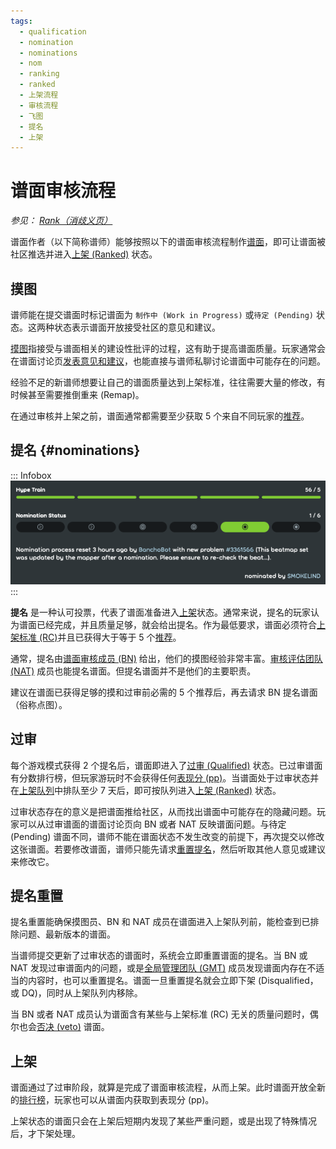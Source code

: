 ```yaml
---
tags:
  - qualification
  - nomination
  - nominations
  - nom
  - ranking
  - ranked
  - 上架流程
  - 审核流程
  - 飞图
  - 提名
  - 上架
---
```


# 谱面审核流程

*参见： [Rank（消歧义页）](/wiki/Disambiguation/Rank)*

谱面作者（以下简称谱师）能够按照以下的谱面审核流程制作[谱面](/wiki/Beatmap)，即可让谱面被社区推选并进入[上架 (Ranked)](/wiki/Beatmap/Category#上架-(ranked)) 状态。

## 摸图

谱师能在提交谱面时标记谱面为 `制作中 (Work in Progress)` 或`待定 (Pending)` 状态。这两种状态表示谱面开放接受社区的意见和建议。

[摸图](/wiki/Modding)指接受与谱面相关的建设性批评的过程，这有助于提高谱面质量。玩家通常会在谱面讨论页[发表意见和建议](/wiki/Beatmap_discussion)，也能直接与谱师私聊讨论谱面中可能存在的问题。

经验不足的新谱师想要让自己的谱面质量达到上架标准，往往需要大量的修改，有时候甚至需要推倒重来 (Remap)。

在通过审核并上架之前，谱面通常都需要至少获取 5 个来自不同玩家的[推荐](/wiki/Beatmap/Hype)。

## 提名 {#nominations}

::: Infobox
![](img/nomination-progress-beatmapset1857663.png "谱面的审核流程显示在谱面讨论页上，旁边推荐和提名的进度条还未完全填满。")
:::

**提名** 是一种认可投票，代表了谱面准备进入[上架](/wiki/Beatmap/Category#上架-(ranked))状态。通常来说，提名的玩家认为谱面已经完成，并且质量足够，就会给出提名。作为最低要求，谱面必须符合[上架标准 (RC)](/wiki/Ranking_Criteria)并且已获得大于等于 5 个[推荐](/wiki/Beatmap/Hype)。

通常，提名由[谱面审核成员 (BN)](/wiki/People/Beatmap_Nominators) 给出，他们的摸图经验非常丰富。[审核评估团队 (NAT)](/wiki/People/Nomination_Assessment_Team) 成员也能提名谱面。但提名谱面并不是他们的主要职责。

建议在谱面已获得足够的摸和过审前必需的 5 个推荐后，再去请求 BN 提名谱面（俗称点图）。

## 过审

每个游戏模式获得 2 个提名后，谱面即进入了[过审 (Qualified)](/wiki/Beatmap/Category#过审-(qualified)) 状态。已过审谱面有分数排行榜，但玩家游玩时不会获得任何[表现分 (pp)](/wiki/Performance_points)。当谱面处于过审状态并在[上架队列](Ranking_queue)中排队至少 7 天后，即可按队列进入[上架 (Ranked)](#上架) 状态。

过审状态存在的意义是把谱面推给社区，从而找出谱面中可能存在的隐藏问题。玩家可以从过审谱面的谱面讨论页向 BN 或者 NAT 反映谱面问题。与待定 (Pending) 谱面不同，谱师不能在谱面状态不发生改变的前提下，再次提交以修改这张谱面。若要修改谱面，谱师只能先请求[重置提名](#提名重置)，然后听取其他人意见或建议来修改它。

## 提名重置

提名重置能确保摸图员、BN 和 NAT 成员在谱面进入上架队列前，能检查到已排除问题、最新版本的谱面。

当谱师提交更新了过审状态的谱面时，系统会立即重置谱面的提名。当 BN 或 NAT 发现过审谱面内的问题，或是[全局管理团队 (GMT)](/wiki/People/Global_Moderation_Team) 成员发现谱面内存在不适当的内容时，也可以重置提名。谱面一旦重置提名就会立即下架 (Disqualified，或 DQ)，同时从上架队列内移除。

当 BN 或者 NAT 成员认为谱面含有某些与上架标准 (RC) 无关的质量问题时，偶尔也会[否决 (veto)](/wiki/People/Beatmap_Nominators/Beatmap_Veto) 谱面。

## 上架

谱面通过了过审阶段，就算是完成了谱面审核流程，从而上架。此时谱面开放全新的[排行榜](/wiki/Ranking)，玩家也可以从谱面内获取到表现分 (pp)。

上架状态的谱面只会在上架后短期内发现了某些严重问题，或是出现了特殊情况后，才下架处理。
